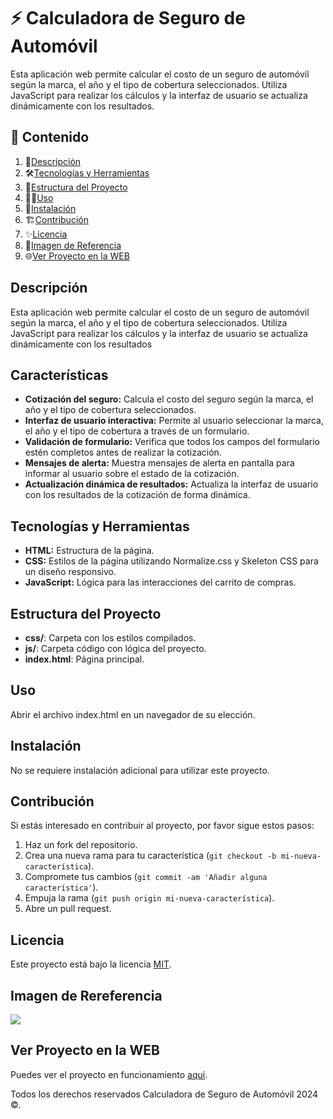 # ⚡️ Calculadora de Seguro de Automóvil

Esta aplicación web permite calcular el costo de un seguro de automóvil según la marca, el año y el tipo de cobertura seleccionados. Utiliza JavaScript para realizar los cálculos y la interfaz de usuario se actualiza dinámicamente con los resultados.

## 🎯 Contenido

1. 📝[Descripción](#descripción)
2. 🛠️[Tecnologías y Herramientas](#tecnologías-y-herramientas)
3. 🚀[Estructura del Proyecto](#estructura-del-proyecto)
4. 🧑‍💻[Uso](#uso)
5. 📌[Instalación](#instalación)
6. 🏗️[Contribución](#contribución)
7. ✨[Licencia](#licencia)
8. 🙈[Imagen de Referencia](#imagen-de-rereferencia)
9. 🌐[Ver Proyecto en la WEB](#ver-proyecto-en-la-web)

## Descripción

Esta aplicación web permite calcular el costo de un seguro de automóvil según la marca, el año y el tipo de cobertura seleccionados. Utiliza JavaScript para realizar los cálculos y la interfaz de usuario se actualiza dinámicamente con los resultados

## Características

- **Cotización del seguro:** Calcula el costo del seguro según la marca, el año y el tipo de cobertura seleccionados.
- **Interfaz de usuario interactiva:** Permite al usuario seleccionar la marca, el año y el tipo de cobertura a través de un formulario.
- **Validación de formulario:** Verifica que todos los campos del formulario estén completos antes de realizar la cotización.
- **Mensajes de alerta:** Muestra mensajes de alerta en pantalla para informar al usuario sobre el estado de la cotización.
- **Actualización dinámica de resultados:** Actualiza la interfaz de usuario con los resultados de la cotización de forma dinámica.

## Tecnologías y Herramientas

- **HTML:** Estructura de la página.
- **CSS:** Estilos de la página utilizando Normalize.css y Skeleton CSS para un diseño responsivo.
- **JavaScript:** Lógica para las interacciones del carrito de compras.

## Estructura del Proyecto

- **css/**: Carpeta con los estilos compilados.
- **js/**: Carpeta código con lógica del proyecto.
- **index.html**: Página principal.

## Uso

Abrir el archivo index.html en un navegador de su elección.

## Instalación

No se requiere instalación adicional para utilizar este proyecto.

## Contribución

Si estás interesado en contribuir al proyecto, por favor sigue estos pasos:

1. Haz un fork del repositorio.
2. Crea una nueva rama para tu característica (`git checkout -b mi-nueva-característica`).
3. Compromete tus cambios (`git commit -am 'Añadir alguna característica'`).
4. Empuja la rama (`git push origin mi-nueva-característica`).
5. Abre un pull request.

## Licencia

Este proyecto está bajo la licencia [MIT](https://opensource.org/licenses/MIT).

## Imagen de Rereferencia

![](https://i.postimg.cc/PqbfCdJZ/Cotizador-seguros.png)

## Ver Proyecto en la WEB

Puedes ver el proyecto en funcionamiento [aquí](https://jmatochepascual.github.io/Calculadora-de-Seguro/).

Todos los derechos reservados Calculadora de Seguro de Automóvil 2024 ©.
